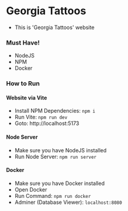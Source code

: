 # Georgia Tattoos

- This is 'Georgia Tattoos' website

### Must Have!

- NodeJS
- NPM
- Docker

### How to Run

#### Website via Vite

- Install NPM Dependencies: `npm i`
- Run Vite: `npm run dev`
- Goto: http://localhost:5173

#### Node Server

- Make sure you have NodeJS installed
- Run Node Server: `npm run server`

#### Docker

- Make sure you have Docker installed
- Open Docker
- Run Command: `npm run docker`
- Adminer (Database Viewer): `localhost:8080`

